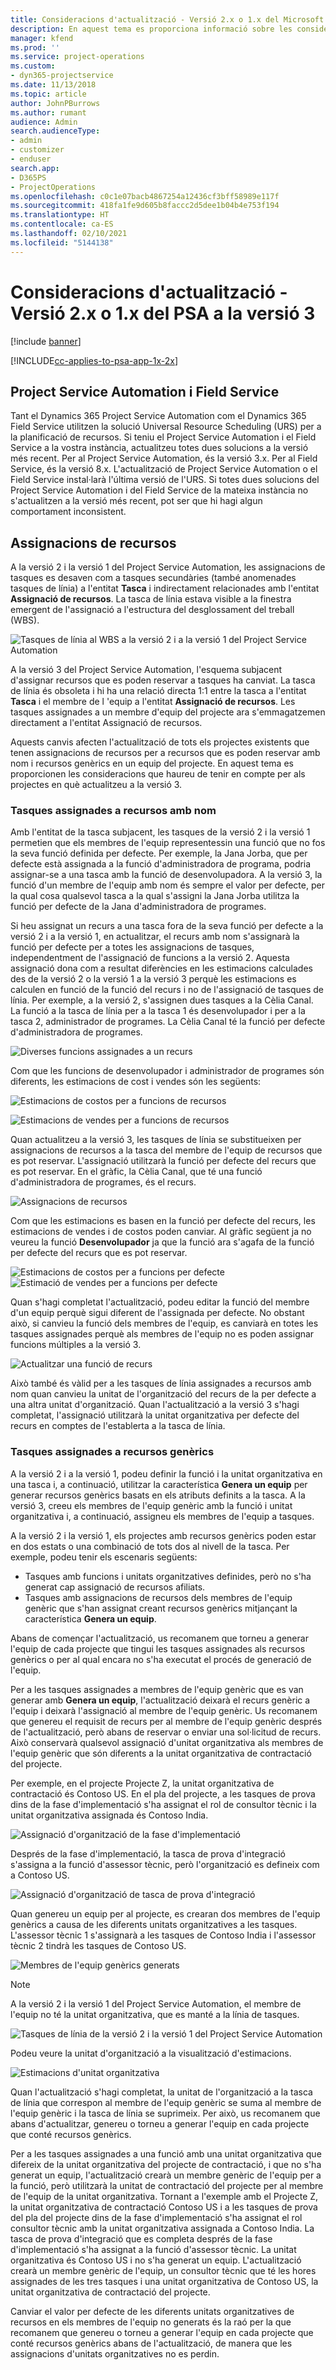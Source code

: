 ```yaml
---
title: Consideracions d'actualització - Versió 2.x o 1.x del Microsoft Dynamics 365 Project Service Automation a la versió 3
description: En aquest tema es proporciona informació sobre les consideracions que heu de fer en actualitzar des de la versió 2.x o 1.x a la versió 3 del Project Service Automation.
manager: kfend
ms.prod: ''
ms.service: project-operations
ms.custom:
- dyn365-projectservice
ms.date: 11/13/2018
ms.topic: article
author: JohnPBurrows
ms.author: rumant
audience: Admin
search.audienceType:
- admin
- customizer
- enduser
search.app:
- D365PS
- ProjectOperations
ms.openlocfilehash: c0c1e07bacb4867254a12436cf3bff58989e117f
ms.sourcegitcommit: 418fa1fe9d605b8faccc2d5dee1b04b4e753f194
ms.translationtype: HT
ms.contentlocale: ca-ES
ms.lasthandoff: 02/10/2021
ms.locfileid: "5144138"
---
```

# <a name="upgrade-considerations---psa-version-2x-or-1x-to-version-3"></a>Consideracions d'actualització - Versió 2.x o 1.x del PSA a la versió 3

[!include [banner](../includes/psa-now-project-operations.md)]

[!INCLUDE[cc-applies-to-psa-app-1x-2x](../includes/cc-applies-to-psa-app-1x-2x.md)]

## <a name="project-service-automation-and-field-service"></a>Project Service Automation i Field Service
Tant el Dynamics 365 Project Service Automation com el Dynamics 365 Field Service utilitzen la solució Universal Resource Scheduling (URS) per a la planificació de recursos. Si teniu el Project Service Automation i el Field Service a la vostra instància, actualitzeu totes dues solucions a la versió més recent. Per al Project Service Automation, és la versió 3.x. Per al Field Service, és la versió 8.x. L'actualització de Project Service Automation o el Field Service instal·larà l'última versió de l'URS. Si totes dues solucions del Project Service Automation i del Field Service de la mateixa instància no s'actualitzen a la versió més recent, pot ser que hi hagi algun comportament inconsistent.

## <a name="resource-assignments"></a>Assignacions de recursos
A la versió 2 i la versió 1 del Project Service Automation, les assignacions de tasques es desaven com a tasques secundàries (també anomenades tasques de línia) a l'entitat **Tasca** i indirectament relacionades amb l'entitat **Assignació de recursos**. La tasca de línia estava visible a la finestra emergent de l'assignació a l'estructura del desglossament del treball (WBS).

![Tasques de línia al WBS a la versió 2 i a la versió 1 del Project Service Automation](media/upgrade-line-task-01.png)

A la versió 3 del Project Service Automation, l'esquema subjacent d'assignar recursos que es poden reservar a tasques ha canviat. La tasca de línia és obsoleta i hi ha una relació directa 1:1 entre la tasca a l'entitat **Tasca** i el membre de l 'equip a l'entitat **Assignació de recursos**. Les tasques assignades a un membre d'equip del projecte ara s'emmagatzemen directament a l'entitat Assignació de recursos.  

Aquests canvis afecten l'actualització de tots els projectes existents que tenen assignacions de recursos per a recursos que es poden reservar amb nom i recursos genèrics en un equip del projecte. En aquest tema es proporcionen les consideracions que haureu de tenir en compte per als projectes en què actualitzeu a la versió 3. 

### <a name="tasks-assigned-to-named-resources"></a>Tasques assignades a recursos amb nom
Amb l'entitat de la tasca subjacent, les tasques de la versió 2 i la versió 1 permetien que els membres de l'equip representessin una funció que no fos la seva funció definida per defecte. Per exemple, la Jana Jorba, que per defecte està assignada a la funció d'administradora de programa, podria assignar-se a una tasca amb la funció de desenvolupadora. A la versió 3, la funció d'un membre de l'equip amb nom és sempre el valor per defecte, per la qual cosa qualsevol tasca a la qual s'assigni la Jana Jorba utilitza la funció per defecte de la Jana d'administradora de programes.

Si heu assignat un recurs a una tasca fora de la seva funció per defecte a la versió 2 i a la versió 1, en actualitzar, el recurs amb nom s'assignarà la funció per defecte per a totes les assignacions de tasques, independentment de l'assignació de funcions a la versió 2. Aquesta assignació dona com a resultat diferències en les estimacions calculades des de la versió 2 o la versió 1 a la versió 3 perquè les estimacions es calculen en funció de la funció del recurs i no de l'assignació de tasques de línia. Per exemple, a la versió 2, s'assignen dues tasques a la Cèlia Canal. La funció a la tasca de línia per a la tasca 1 és desenvolupador i per a la tasca 2, administrador de programes. La Cèlia Canal té la funció per defecte d'administradora de programes.

![Diverses funcions assignades a un recurs](media/upgrade-multiple-roles-02.png)

Com que les funcions de desenvolupador i administrador de programes són diferents, les estimacions de cost i vendes són les següents:

![Estimacions de costos per a funcions de recursos](media/upggrade-cost-estimates-03.png)

![Estimacions de vendes per a funcions de recursos](media/upgrade-sales-estimates-04.png)

Quan actualitzeu a la versió 3, les tasques de línia se substitueixen per assignacions de recursos a la tasca del membre de l'equip de recursos que es pot reservar. L'assignació utilitzarà la funció per defecte del recurs que es pot reservar. En el gràfic, la Cèlia Canal, que té una funció d'administradora de programes, és el recurs.

![Assignacions de recursos](media/resource-assignment-v2-05.png)

Com que les estimacions es basen en la funció per defecte del recurs, les estimacions de vendes i de costos poden canviar. Al gràfic següent ja no veureu la funció **Desenvolupador** ja que la funció ara s'agafa de la funció per defecte del recurs que es pot reservar.

![Estimacions de costos per a funcions per defecte](media/resource-assignment-cost-estimate-06.png)
![Estimació de vendes per a funcions per defecte](media/resource-assignment-sales-estimate-07.png)

Quan s'hagi completat l'actualització, podeu editar la funció del membre d'un equip perquè sigui diferent de l'assignada per defecte. No obstant això, si canvieu la funció dels membres de l'equip, es canviarà en totes les tasques assignades perquè als membres de l'equip no es poden assignar funcions múltiples a la versió 3.

![Actualitzar una funció de recurs](media/resource-role-assignment-08.png)

Això també és vàlid per a les tasques de línia assignades a recursos amb nom quan canvieu la unitat de l'organització del recurs de la per defecte a una altra unitat d'organització. Quan l'actualització a la versió 3 s'hagi completat, l'assignació utilitzarà la unitat organitzativa per defecte del recurs en comptes de l'establerta a la tasca de línia.

### <a name="tasks-assigned-to-generic-resources"></a>Tasques assignades a recursos genèrics
A la versió 2 i a la versió 1, podeu definir la funció i la unitat organitzativa en una tasca i, a continuació, utilitzar la característica **Genera un equip** per generar recursos genèrics basats en els atributs definits a la tasca. A la versió 3, creeu els membres de l'equip genèric amb la funció i unitat organitzativa i, a continuació, assigneu els membres de l'equip a tasques.

A la versió 2 i la versió 1, els projectes amb recursos genèrics poden estar en dos estats o una combinació de tots dos al nivell de la tasca. Per exemple, podeu tenir els escenaris següents:

- Tasques amb funcions i unitats organitzatives definides, però no s'ha generat cap assignació de recursos afiliats.
- Tasques amb assignacions de recursos dels membres de l'equip genèric que s'han assignat creant recursos genèrics mitjançant la característica **Genera un equip**.

Abans de començar l'actualització, us recomanem que torneu a generar l'equip de cada projecte que tingui les tasques assignades als recursos genèrics o per al qual encara no s'ha executat el procés de generació de l'equip.

Per a les tasques assignades a membres de l'equip genèric que es van generar amb **Genera un equip**, l'actualització deixarà el recurs genèric a l'equip i deixarà l'assignació al membre de l'equip genèric. Us recomanem que genereu el requisit de recurs per al membre de l'equip genèric després de l'actualització, però abans de reservar o enviar una sol·licitud de recurs. Això conservarà qualsevol assignació d'unitat organitzativa als membres de l'equip genèric que són diferents a la unitat organitzativa de contractació del projecte.

Per exemple, en el projecte Projecte Z, la unitat organitzativa de contractació és Contoso US. En el pla del projecte, a les tasques de prova dins de la fase d'implementació s'ha assignat el rol de consultor tècnic i la unitat organitzativa assignada és Contoso India.

![Assignació d'organització de la fase d'implementació](media/org-unit-assignment-09.png)

Després de la fase d'implementació, la tasca de prova d'integració s'assigna a la funció d'assessor tècnic, però l'organització es defineix com a Contoso US.  

![Assignació d'organització de tasca de prova d'integració](media/org-unit-generate-team-10.png)

Quan genereu un equip per al projecte, es crearan dos membres de l'equip genèrics a causa de les diferents unitats organitzatives a les tasques. L'assessor tècnic 1 s'assignarà a les tasques de Contoso India i l'assessor tècnic 2 tindrà les tasques de Contoso US.  

![Membres de l'equip genèrics generats](media/org-unit-assignments-multiple-resources-11.png)

> [!NOTE]
> A la versió 2 i la versió 1 del Project Service Automation, el membre de l'equip no té la unitat organitzativa, que es manté a la línia de tasques.

![Tasques de línia de la versió 2 i la versió 1 del Project Service Automation](media/line-tasks-12.png)

Podeu veure la unitat d'organització a la visualització d'estimacions. 

![Estimacions d'unitat organitzativa](media/org-unit-estimates-view-13.png)
 
Quan l'actualització s'hagi completat, la unitat de l'organització a la tasca de línia que correspon al membre de l'equip genèric se suma al membre de l'equip genèric i la tasca de línia se suprimeix. Per això, us recomanem que abans d'actualitzar, genereu o torneu a generar l'equip en cada projecte que conté recursos genèrics.

Per a les tasques assignades a una funció amb una unitat organitzativa que difereix de la unitat organitzativa del projecte de contractació, i que no s'ha generat un equip, l'actualització crearà un membre genèric de l'equip per a la funció, però utilitzarà la unitat de contractació del projecte per al membre de l'equip de la unitat organitzativa. Tornant a l'exemple amb el Projecte Z, la unitat organitzativa de contractació Contoso US i a les tasques de prova del pla del projecte dins de la fase d'implementació s'ha assignat el rol consultor tècnic amb la unitat organitzativa assignada a Contoso India. La tasca de prova d'integració que es completa després de la fase d'implementació s'ha assignat a la funció d'assessor tècnic. La unitat organitzativa és Contoso US i no s'ha generat un equip. L'actualització crearà un membre genèric de l'equip, un consultor tècnic que té les hores assignades de les tres tasques i una unitat organitzativa de Contoso US, la unitat organitzativa de contractació del projecte.   
 
Canviar el valor per defecte de les diferents unitats organitzatives de recursos en els membres de l'equip no generats és la raó per la que recomanem que genereu o torneu a generar l'equip en cada projecte que conté recursos genèrics abans de l'actualització, de manera que les assignacions d'unitats organitzatives no es perdin.

